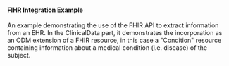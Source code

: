 #### FIHR Integration Example

An example demonstrating the use of the FHIR API to extract information from an EHR.
In the ClinicalData part, it demonstrates the incorporation as an ODM extension of a FHIR resource,
in this case a "Condition" resource containing information about a medical condition (i.e. disease) of the subject.
